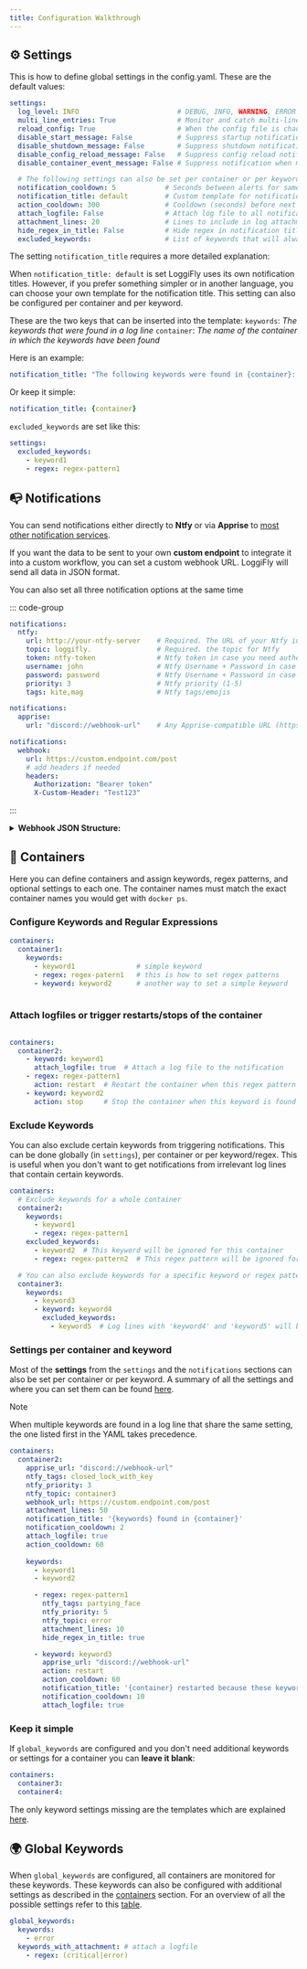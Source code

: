 ```yaml
---
title: Configuration Walkthrough
---
```


## ⚙️ Settings

This is how to define global settings in the config.yaml.
These are the default values:
  
```yaml
settings:          
  log_level: INFO                        # DEBUG, INFO, WARNING, ERROR
  multi_line_entries: True               # Monitor and catch multi-line log entries instead of going line by line. 
  reload_config: True                    # When the config file is changed the program reloads the config
  disable_start_message: False           # Suppress startup notification
  disable_shutdown_message: False        # Suppress shutdown notification
  disable_config_reload_message: False   # Suppress config reload notification
  disable_container_event_message: False # Suppress notification when monitoring of containers start/stop

  # The following settings can also be set per container or per keyword/regex
  notification_cooldown: 5            # Seconds between alerts for same keyword (per container)
  notification_title: default         # Custom template for notification title
  action_cooldown: 300                # Cooldown (seconds) before next container action (min 60s)
  attach_logfile: False               # Attach log file to all notifications
  attachment_lines: 20                # Lines to include in log attachments
  hide_regex_in_title: False          # Hide regex in notification title
  excluded_keywords:                  # List of keywords that will always be ignored in log lines. See the section below for how to configure these. 

```

The setting `notification_title` requires a more detailed explanation:


When `notification_title: default` is set LoggiFly uses its own notification titles.
However, if you prefer something simpler or in another language, you can choose your own template for the notification title. 
This setting can also be configured per container and per keyword.

These are the two keys that can be inserted into the template:
`keywords`: _The keywords that were found in a log line_ 
`container`: _The name of the container in which the keywords have been found_

Here is an example:

```yaml
notification_title: "The following keywords were found in {container}: {keywords}"
```
Or keep it simple:
```yaml
notification_title: {container}
```

`excluded_keywords` are set like this:

```yaml
settings:
  excluded_keywords:
    - keyword1
    - regex: regex-pattern1
```

## 📭 Notifications

You can send notifications either directly to **Ntfy** or via **Apprise** to [most other  notification services](https://github.com/caronc/apprise/wiki). 

If you want the data to be sent to your own **custom endpoint** to integrate it into a custom workflow, you can set a custom webhook URL. LoggiFly will send all data in JSON format.

You can also set all three notification options at the same time

::: code-group

```yaml [Ntfy]
notifications:                       
  ntfy:
    url: http://your-ntfy-server    # Required. The URL of your Ntfy instance
    topic: loggifly.                # Required. the topic for Ntfy
    token: ntfy-token               # Ntfy token in case you need authentication 
    username: john                  # Ntfy Username + Password in case you need authentication 
    password: password              # Ntfy Username + Password in case you need authentication 
    priority: 3                     # Ntfy priority (1-5)
    tags: kite,mag                  # Ntfy tags/emojis 
```



```yaml [Apprise]
notifications:
  apprise:
    url: "discord://webhook-url"    # Any Apprise-compatible URL (https://github.com/caronc/apprise/wiki)
```


```yaml [Custom Webhook]
notifications:
  webhook: 
    url: https://custom.endpoint.com/post
    # add headers if needed
    headers:
      Authorization: "Bearer token"
      X-Custom-Header: "Test123"
```

:::

<details>
<summary><strong> Webhook JSON Structure: </strong></summary>

If a **webhook** is configured LoggiFly will post a JSON to the URL with the following data:

```yaml
{
  "container": "...",
  "keywords": [...],
  "title": "...",
  "message": "...", 
  "host": "..."   # None unless multiple hosts are monitored
}

```
</details>

## 🐳 Containers 

Here you can define containers and assign keywords, regex patterns, and optional settings to each one.
The container names must match the exact container names you would get with `docker ps`.

### Configure **Keywords** and **Regular Expressions**


```yaml
containers:
  container1:
    keywords:
      - keyword1               # simple keyword
      - regex: regex-patern1   # this is how to set regex patterns
      - keyword: keyword2      # another way to set a simple keyword
    
```


### Attach logfiles or trigger restarts/stops of the container

```yaml

containers:
  container2:
    - keyword: keyword1
      attach_logfile: true  # Attach a log file to the notification
    - regex: regex-pattern1
      action: restart  # Restart the container when this regex pattern is found
    - keyword: keyword2
      action: stop     # Stop the container when this keyword is found
```


### Exclude Keywords

You can also exclude certain keywords from triggering notifications. This can be done globally (in `settings`), per container or per keyword/regex. This is useful when you don't want to get notifications from irrelevant log lines that contain certain keywords.


```yaml
containers:
  # Exclude keywords for a whole container
  container2:
    keywords:
      - keyword1
      - regex: regex-pattern1
    excluded_keywords:
      - keyword2  # This keyword will be ignored for this container
      - regex: regex-pattern2  # This regex pattern will be ignored for this container

  # You can also exclude keywords for a specific keyword or regex pattern
  container3:
    keywords:
      - keyword3
      - keyword: keyword4
        excluded_keywords:
          - keyword5  # Log lines with 'keyword4' and 'keyword5' will be ignored
```

### Settings per container and keyword

Most of the **settings** from the `settings` and the `notifications` sections can also be set per container or per keyword. A summary of all the settings and where you can set them can be found [here](#-settings-overview--hierarchy-explained).

>[!Note]
>When multiple keywords are found in a log line that share the same setting, the one listed first in the YAML takes precedence.



```yaml
containers:
  container2:
    apprise_url: "discord://webhook-url"  
    ntfy_tags: closed_lock_with_key   
    ntfy_priority: 3
    ntfy_topic: container3
    webhook_url: https://custom.endpoint.com/post
    attachment_lines: 50
    notification_title: '{keywords} found in {container}'
    notification_cooldown: 2  
    attach_logfile: true
    action_cooldown: 60 
  
    keywords:
      - keyword1
      - keyword2

      - regex: regex-pattern1
        ntfy_tags: partying_face   
        ntfy_priority: 5
        ntfy_topic: error
        attachment_lines: 10
        hide_regex_in_title: true

      - keyword: keyword3
        apprise_url: "discord://webhook-url" 
        action: restart
        action_cooldown: 60 
        notification_title: '{container} restarted because these keywords were found: {keywords}'
        notification_cooldown: 10
        attach_logfile: true


```


### Keep it simple

If `global_keywords` are configured and you don't need additional keywords or settings for a container you can **leave it blank**:
  
```yaml
containers:
  container3:
  container4:
```


The only keyword settings missing are the templates which are explained [here](#-customize-notifications-templates--log-filtering).


## 🌍 Global Keywords

When `global_keywords` are configured, all containers are monitored for these keywords. These keywords can also be configured with additional settings as described in the [containers](#-containers) section. For an overview of all the possible settings refer to this [table](#-settings-overview--hierarchy-explained).
 
```yaml
global_keywords:              
  keywords:
    - error
  keywords_with_attachment: # attach a logfile
    - regex: (critical|error)
```
